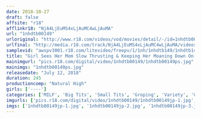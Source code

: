 ```yaml
---
date: 2018-10-27
draft: false
affsite: "r18"
afflinkr18: "NjA4LjEuMS4xLjAuMC4wLjAuMA"
url: "1nhdtb00149"
urloriginal: "http://www.r18.com/videos/vod/movies/detail/-/id=1nhdtb00149"
urlfinal: "http://media.r18.com/track/NjA4LjEuMS4xLjAuMC4wLjAuMA/videos/vod/movies/detail/-/id=1nhdtb00149"
samplevid: "awspv3001.r18.com/litevideo/freepv/1/1nh/1nhdtb149/1nhdtb149_dmb_w.mp4"
title: "Girl Sees Her Mom Slow Thrusting & Keeping Her Moaning Down On Overnight Bus, Gets So Horny She Lets Guy Fuck & Creampie Her Too"
mainimgurl: "pics.r18.com/digital/video/1nhdtb00149/1nhdtb00149ps.jpg"
mainimgs: "1nhdtb00149ps.jpg"
releasedate: "July 12, 2018"
duration: 245
productioncomp: "Natural High"
girls: ['----']
categories: ['MILF', 'Big Tits', 'Small Tits', 'Groping', 'Variety', 'Creampie', 'Over 4 Hours', 'Hi-Def']
imgurls: ['pics.r18.com/digital/video/1nhdtb00149/1nhdtb00149jp-1.jpg', 'pics.r18.com/digital/video/1nhdtb00149/1nhdtb00149jp-2.jpg', 'pics.r18.com/digital/video/1nhdtb00149/1nhdtb00149jp-3.jpg', 'pics.r18.com/digital/video/1nhdtb00149/1nhdtb00149jp-4.jpg', 'pics.r18.com/digital/video/1nhdtb00149/1nhdtb00149jp-5.jpg', 'pics.r18.com/digital/video/1nhdtb00149/1nhdtb00149jp-6.jpg', 'pics.r18.com/digital/video/1nhdtb00149/1nhdtb00149jp-7.jpg', 'pics.r18.com/digital/video/1nhdtb00149/1nhdtb00149jp-8.jpg', 'pics.r18.com/digital/video/1nhdtb00149/1nhdtb00149jp-9.jpg', 'pics.r18.com/digital/video/1nhdtb00149/1nhdtb00149jp-10.jpg', 'pics.r18.com/digital/video/1nhdtb00149/1nhdtb00149jp-11.jpg', 'pics.r18.com/digital/video/1nhdtb00149/1nhdtb00149jp-12.jpg', 'pics.r18.com/digital/video/1nhdtb00149/1nhdtb00149jp-13.jpg', 'pics.r18.com/digital/video/1nhdtb00149/1nhdtb00149jp-14.jpg', 'pics.r18.com/digital/video/1nhdtb00149/1nhdtb00149jp-15.jpg', 'pics.r18.com/digital/video/1nhdtb00149/1nhdtb00149jp-16.jpg', 'pics.r18.com/digital/video/1nhdtb00149/1nhdtb00149jp-17.jpg', 'pics.r18.com/digital/video/1nhdtb00149/1nhdtb00149jp-18.jpg', 'pics.r18.com/digital/video/1nhdtb00149/1nhdtb00149jp-19.jpg', 'pics.r18.com/digital/video/1nhdtb00149/1nhdtb00149jp-20.jpg']
imgs: ['1nhdtb00149jp-1.jpg', '1nhdtb00149jp-2.jpg', '1nhdtb00149jp-3.jpg', '1nhdtb00149jp-4.jpg', '1nhdtb00149jp-5.jpg', '1nhdtb00149jp-6.jpg', '1nhdtb00149jp-7.jpg', '1nhdtb00149jp-8.jpg', '1nhdtb00149jp-9.jpg', '1nhdtb00149jp-10.jpg', '1nhdtb00149jp-11.jpg', '1nhdtb00149jp-12.jpg', '1nhdtb00149jp-13.jpg', '1nhdtb00149jp-14.jpg', '1nhdtb00149jp-15.jpg', '1nhdtb00149jp-16.jpg', '1nhdtb00149jp-17.jpg', '1nhdtb00149jp-18.jpg', '1nhdtb00149jp-19.jpg', '1nhdtb00149jp-20.jpg']
---
```

